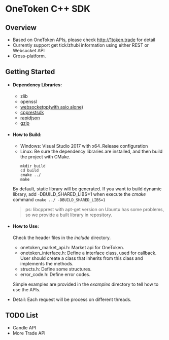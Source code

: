 # OneToken C++ SDK
## Overview
 - Based on OneToken APIs, please check http://1token.trade for detail
 - Currently support get tick/zhubi information using either REST or Websocket API
 - Cross-platform.

## Getting Started
  - #### Dependency Libraries: 
    - zlib
	- openssl
	- [websocketpp(with asio alone)](https://github.com/zaphoyd/websocketpp)
	- [cpprestsdk](https://github.com/Microsoft/cpprestsdk)
	- [rapidjson](https://github.com/Tencent/rapidjson)
	- [gzip](https://github.com/mapbox/gzip-hpp)
	
  - #### How to Build:
    - Windows: Visual Studio 2017 with x64_Release configuration
	- Linux: Be sure the dependency libraries are installed, and then build the project with CMake.
      ```
	  mkdir build
	  cd build
	  cmake ../
	  make
      ```
	  
	By default, static library will be generated. If you want to build dynamic library, add -DBUILD_SHARED_LIBS=1 when execute the *cmake* command `cmake ../ -DBUILD_SHARED_LIBS=1`
	
	> ps: libcpprest with apt-get version on Ubuntu has some problems, so we provide a built library in repository.
	
  - #### How to Use:
  
    Check the header files in the *include* directory.
      - onetoken_market_api.h: Market api for OneToken.
	  - onetoken_interface.h: Define a interface class, used for callback. User should create a class that inherits from this class and implements the methods.
	  - structs.h: Define some structures.
	  - error_code.h: Define error codes.
	  
	Simple examples are provided in the *examples* directory to tell how to use the APIs.
	
  - Detail:
	Each request will be process on different threads.


## TODO List
 - Candle API
 - More Trade API

